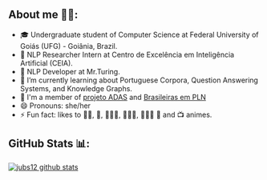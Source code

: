 ## About me 🙋‍♀️:

- 🎓 Undergraduate student of Computer Science at Federal University of Goiás (UFG) - Goiânia, Brazil.
- 🔎 NLP Researcher Intern at Centro de Excelência em Inteligência Artificial (CEIA).
- 💼 NLP Developer at Mr.Turing.
- 🌱 I’m currently learning about Portuguese Corpora, Question Answering Systems, and Knowledge Graphs.
- 👯 I'm a member of [projeto ADAS](https://meninas.sbc.org.br/portfolio/adasufg/) and [Brasileiras em PLN](https://sites.google.com/view/brasileiras-pln/)
- 😄 Pronouns: she/her
- ⚡ Fun fact: likes to 🏃‍♀️, 🧗‍, 🤸🏼‍♀️, 🧘🏼‍♀️, 👩🏽‍🍳 🥧 and 📺 animes.

## GitHub Stats 📊:

[![jubs12 github stats](https://github-readme-stats.vercel.app/api?username=jubs12&count_private=true&show_icons=true&theme=buefy)](https://github.com/anuraghazra/github-readme-stats)


<!--
**jubs12/jubs12** is a ✨ _special_ ✨ repository because its `README.md` (this file) appears on your GitHub profile.

Here are some ideas to get you started:

- 🔭 I’m currently working on ...
- 🌱 I’m currently learning ...
- 👯 I’m looking to collaborate on ...
- 🤔 I’m looking for help with ...
- 💬 Ask me about ...
- 📫 How to reach me: ...
- 😄 Pronouns: ...
- ⚡ Fun fact: ...
-->

